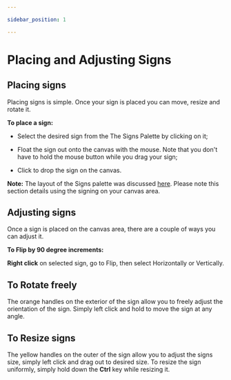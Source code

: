 ```yaml
---

sidebar_position: 1

---
```

# Placing and Adjusting Signs

## Placing signs

Placing signs is simple. Once your sign is placed you can move, resize and rotate it.

**To place a sign:**

- Select the desired sign from the The Signs Palette by clicking on it;

- Float the sign out onto the canvas with the mouse. Note that you don't have to hold the mouse button while you drag your sign;

- Click to drop the sign on the canvas.

**Note:** The layout of the Signs palette was discussed [here](/docs/rapid-online/rapidplan-online-workspace/signs-palette.md). Please note this section details using the signing on your canvas area.

## Adjusting signs

Once a sign is placed on the canvas area, there are a couple of ways you can adjust it.

**To Flip by 90 degree increments:**

**Right click** on selected sign, go to Flip, then select Horizontally or Vertically.

## To Rotate freely

The orange handles on the exterior of the sign allow you to freely adjust the orientation of the sign. Simply left click and hold to move the sign at any angle.

## To Resize signs

The yellow handles on the outer of the sign allow you to adjust the signs size, simply left click and drag out to desired size. To resize the sign uniformly, simply hold down the **Ctrl** key while resizing it.
